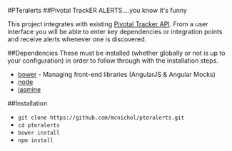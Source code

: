 #PTeralerts
##Pivotal TrackER ALERTS....you know it's funny

This project integrates with existing [Pivotal Tracker API](http://www.pivotaltracker.com/help/api#top).  From a user interface you will be able to enter key dependencies or integration points and receive alerts whenever one is discovered.

##Dependencies
These must be installed (whether globally or not is up to your configuration) in order to follow through with the installation steps.
* [bower](https://github.com/bower/bower) - Managing front-end libraries (AngularJS & Angular Mocks)
* [node](https://github.com/nodejs/node)
* [jasmine](https://github.com/jasmine/jasmine)

##Installation

* ```git clone https://github.com/mcnichol/pteralerts.git```
* ```cd pteralerts```
* ```bower install```
* ```npm install```

